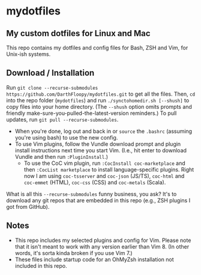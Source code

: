 # mydotfiles
My custom dotfiles for Linux and Mac
---

This repo contains my dotfiles and config files for Bash, ZSH and Vim, for Unix-ish systems.

## Download / Installation

Run `git clone --recurse-submodules https://github.com/DarthFloopy/mydotfiles.git` to get all the files.
Then, `cd` into the repo folder (`mydotfiles`) and run `./synctohomedir.sh [--shush]` to copy files into your home directory. (The `--shush` option omits prompts and friendly make-sure-you-pulled-the-latest-version reminders.) To pull updates, run `git pull --recurse-submodules`.

 - When you're done, log out and back in or `source` the `.bashrc` (assuming you're using bash) to use the new config.
 - To use Vim plugins, follow the Vundle download prompt and plugin install instructions next time you start Vim. (I.e., hit enter to download Vundle and then run `:PluginInstall`.)
   - To use the CoC vim plugin, run `:CocInstall coc-marketplace` and then `:CocList marketplace` to install language-specific plugins. Right now I am using `coc-tsserver` and `coc-json` (JS/TS), `coc-html` and `coc-emmet` (HTML), `coc-css` (CSS) and `coc-metals` (Scala).
 

What is all this `--recurse-submodules` funny business, you ask? It's to download any git repos that are embedded in this repo (e.g., ZSH plugins I got from GitHub).

## Notes
 - This repo includes my selected plugins and config for Vim. Please note that it isn't meant to work with any version earlier than Vim 8. (In other words, it's sorta kinda broken if you use Vim 7.)
 - These files include startup code for an OhMyZsh installation not included in this repo.

